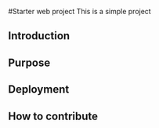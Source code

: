 #Starter web project
This is a simple project

## Introduction

## Purpose

## Deployment

## How to contribute